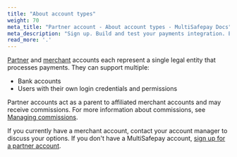 ```yaml
---
title: "About account types"
weight: 70
meta_title: "Partner account - About account types - MultiSafepay Docs"
meta_description: "Sign up. Build and test your payments integration. Explore our products and services. Use our API Reference, SDKs, and wrappers. Get support."
read_more: '.'
---
```


[Partner](/getting-started/glossary/#partner-account) and [merchant](/getting-started/glossary/#merchant) accounts each represent a single legal entity that processes payments. They can support multiple:

- Bank accounts
- Users with their own login credentials and permissions

Partner accounts act as a parent to affiliated merchant accounts and may receive commissions. For more information about commissions, see [Managing commissions](/tools/partner-account-control/managing-commissions).

If you currently have a merchant account, contact your account manager to discuss your options. 
If you don't have a MultiSafepay account, [sign up for a partner account](https://merchant.multisafepay.com/signup?partner).